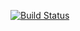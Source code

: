 [![Build Status](https://travis-ci.org/jamesacklin/teresa.png?branch=master)](https://travis-ci.org/jamesacklin/teresa)